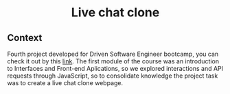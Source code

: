 <h1 align="center">Live chat clone</h1>

<h2>Context</h2>

<p> Fourth project developed for Driven Software Engineer bootcamp, you can check it out by this <a href="https://gabao55.github.io/live-chat-uol-clone/">link</a>. The first module of the course was an introduction to Interfaces and Front-end Aplications, so we explored interactions and API requests through JavaScript, so to consolidate knowledge the project task was to create a live chat clone webpage.